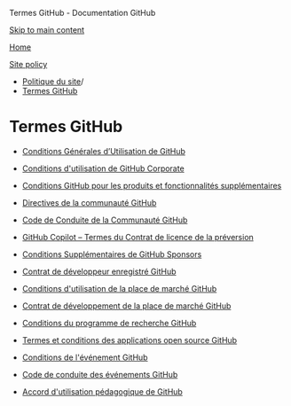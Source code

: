 Termes GitHub - Documentation GitHub

[Skip to main content](#main-content)

[Home](/fr)

[Site policy](/fr/site-policy)

* [Politique du site](/fr/site-policy)/
* [Termes GitHub](/fr/site-policy/github-terms)

Termes GitHub
==========

* [Conditions Générales d’Utilisation de GitHub](/fr/site-policy/github-terms/github-terms-of-service)

* [Conditions d'utilisation de GitHub Corporate](/fr/site-policy/github-terms/github-corporate-terms-of-service)

* [Conditions GitHub pour les produits et fonctionnalités supplémentaires](/fr/site-policy/github-terms/github-terms-for-additional-products-and-features)

* [Directives de la communauté GitHub](/fr/site-policy/github-terms/github-community-guidelines)

* [Code de Conduite de la Communauté GitHub](/fr/site-policy/github-terms/github-community-code-of-conduct)

* [GitHub Copilot – Termes du Contrat de licence de la préversion](/fr/site-policy/github-terms/github-copilot-pre-release-license-terms)

* [Conditions Supplémentaires de GitHub Sponsors](/fr/site-policy/github-terms/github-sponsors-additional-terms)

* [Contrat de développeur enregistré GitHub](/fr/site-policy/github-terms/github-registered-developer-agreement)

* [Conditions d'utilisation de la place de marché GitHub](/fr/site-policy/github-terms/github-marketplace-terms-of-service)

* [Contrat de développement de la place de marché GitHub](/fr/site-policy/github-terms/github-marketplace-developer-agreement)

* [Conditions du programme de recherche GitHub](/fr/site-policy/github-terms/github-research-program-terms)

* [Termes et conditions des applications open source GitHub](/fr/site-policy/github-terms/github-open-source-applications-terms-and-conditions)

* [Conditions de l'événement GitHub](/fr/site-policy/github-terms/github-event-terms)

* [Code de conduite des événements GitHub](/fr/site-policy/github-terms/github-event-code-of-conduct)

* [Accord d'utilisation pédagogique de GitHub](/fr/site-policy/github-terms/github-educational-use-agreement)
